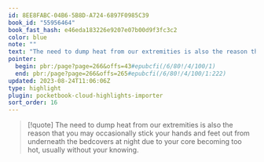 ```yaml
---
id: 8EE8FABC-04B6-5B8D-A724-6897F0985C39
book_id: "55956464"
book_fast_hash: e46eda183226e9207e07b00d9f3fc3c2
color: blue
note: ""
text: "The need to dump heat from our extremities is also the reason that you may occasionally stick your hands and feet out from underneath the bedcovers at night due to your core becoming too hot, usually without your knowing. "
pointer:
  begin: pbr:/page?page=266&offs=43#epubcfi(/6/80!/4/100/1)
  end: pbr:/page?page=266&offs=265#epubcfi(/6/80!/4/100/1:222)
updated: 2023-08-24T11:06:06Z
type: highlight
plugin: pocketbook-cloud-highlights-importer
sort_order: 16
---
```


> [!quote]
> The need to dump heat from our extremities is also the reason that you may occasionally stick your hands and feet out from underneath the bedcovers at night due to your core becoming too hot, usually without your knowing. 

